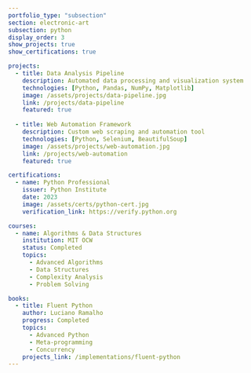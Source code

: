 ```yaml
---
portfolio_type: "subsection"
section: electronic-art
subsection: python
display_order: 3
show_projects: true
show_certifications: true

projects:
  - title: Data Analysis Pipeline
    description: Automated data processing and visualization system
    technologies: [Python, Pandas, NumPy, Matplotlib]
    image: /assets/projects/data-pipeline.jpg
    link: /projects/data-pipeline
    featured: true
  
  - title: Web Automation Framework
    description: Custom web scraping and automation tool
    technologies: [Python, Selenium, BeautifulSoup]
    image: /assets/projects/web-automation.jpg
    link: /projects/web-automation
    featured: true

certifications:
  - name: Python Professional
    issuer: Python Institute
    date: 2023
    image: /assets/certs/python-cert.jpg
    verification_link: https://verify.python.org

courses:
  - name: Algorithms & Data Structures
    institution: MIT OCW
    status: Completed
    topics:
      - Advanced Algorithms
      - Data Structures
      - Complexity Analysis
      - Problem Solving

books:
  - title: Fluent Python
    author: Luciano Ramalho
    progress: Completed
    topics:
      - Advanced Python
      - Meta-programming
      - Concurrency
    projects_link: /implementations/fluent-python
---
```

